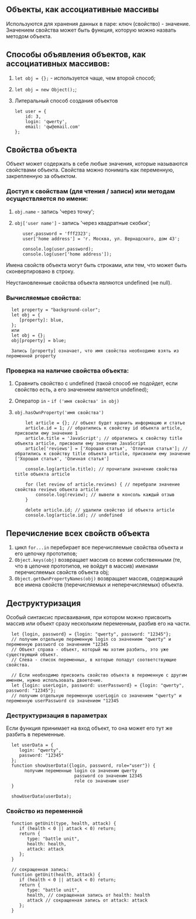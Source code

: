 ## Объекты, как ассоциативные массивы

Используются для хранения данных в паре: ключ (свойство) - значение. Значением свойства может быть функция, которую можно назвать методом объекта.


## Способы объявления объектов, как ассоциативных массивов:

1. `let obj = {};` - используется чаще, чем второй способ;
2. `let obj = new Object();`;
3. Литеральный способ создания объектов


       let user = {
           id: 3,
           login: 'qwerty',
           email: 'qw@email.com'
       };

## Свойства объекта

Объект может содержать в себе любые значения, которые называются свойствами объекта. Свойства можно понимать как
переменную, закрепленную за объектом.

### Доступ к свойствам (для чтения / записи) или методам осуществляется по имени:

1. `obj.name` - запись 'через точку';
2. `obj['user name']` - запись 'через квадратные скобки';

      
          user.password = 'fff2323';
          user['home address'] = 'г. Москва, ул. Вернадского, дом 43';
    
          console.log(user.password);
          console.log(user['home address']); 

Имена свойств объекта могут быть строками, или тем, что может быть сконвертировано в строку. 

Неустановленные свойства объекта являются undefined (не null).

### Вычисляемые свойства:

      let property = "background-color";
      let obj = {
         [property]: blue,
      };
      или
      let obj = {};
      obj[property] = blue;

      Запись [property] означает, что имя свойства необходимо взять из переменной property

### Проверка на наличие свойства объекта:

1. Сравнить свойство с undefined (такой способ не подойдет, если свойство есть, а его значением является undefined);
2. Оператор `in` - `if ('имя свойства' in obj)`
3. `obj.hasOwnProperty('имя свойства')`




           let article = {}; // объект будет хранить информацию и статье
           article.id = 1; // обратились к свойству id объекта article, присвоили ему значение 1
           article.title = 'JavaScript'; // обратились к свойству title объекта article, присвоили ему значение JavaScript
           article['reviews'] = ['Хорошая статья', 'Отличная статья']; // обратились к свойству title объекта article, присвоили ему значение ['Хорошая статья', 'Оличная статья']

           console.log(article.title); // прочитали значение свойства title объекта article

           for (let review of article.reviews) { // перебрали значение свойства reviews объекта article
               console.log(review); // вывели в консоль каждый отзыв
           }    

           delete article.id; // удалили свойство id объекта article
           console.log(article.id); // undefined

## Перечисление всех свойств объекта

1. цикл `for...in` перебирает все перечисляемые свойства объекта и его цепочку прототипов;
2. `Object.keys(obj)` возвращает массив со всеми собственными (те, что в цепочке прототипов, не войдут в массив) именами
   перечисляемых свойств объекта obj;
3. `Object.getOwnPropertyNames(obj)` возвращает массив, содержащий все имена свойств (перечисляемых и неперечисляемых) объекта.

## Деструктуризация
Особый синтаксис присваивания, при котором можно присвоить массив или объект сразу нескольким переменным, разбив его на части.


      let {login, password} = {login: "qwerty", password: "12345"};
      // получим отдельную переменную login со значением "qwerty" и переменную password со значением "12345
      // Объект справа - объект, который мы хотим разбить, это уже существующий объект.
      // Слева - список переменных, в которые попадут соответствующие свойства.
      
      // Если необходимо присвоить свойство объекта в переменную с другим именем, нужно использовать двоеточие.
      let {login: userLogin, password: userPassword} = {login: "qwerty", password: "12345"};
      // получим отдельную переменную userLogin со значением "qwerty" и переменную userPassword со значением "12345

### Деструктуризация в параметрах
Если функция принимает на вход объект, то она может его тут же разбить в переменные.


      let userData = {
         login: "qwerty",
         password: "12345"
      };
      function showUserData({login, password, role="user"}) {
           получим переменные login со значеним qwerty
                              password со значеним 12345
                              role со значеним user
      }

      showUserData(userData); 

### Свойство из переменной

      function getUnit(type, health, attack) {
         if (health < 0 || attack < 0) return;
         return {
            type: "battle unit",
            health: health,
            attack: attack
         };
      }
      
      // сокращенная запись:
      function getUnit(health, attack) {
         if (health < 0 || attack < 0) return;
         return {
            type: "battle unit",
            health, // сокращенная запись от health: health
            attack // сокращенная запись от attack: attack
         };
      }

